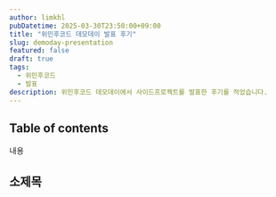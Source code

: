 ```yaml
---
author: limkhl
pubDatetime: 2025-03-30T23:50:00+09:00
title: "위민후코드 데모데이 발표 후기"
slug: demoday-presentation
featured: false
draft: true
tags:
  - 위민후코드
  - 발표
description: 위민후코드 데모데이에서 사이드프로젝트를 발표한 후기를 적었습니다.
---
```


## Table of contents

내용

## 소제목